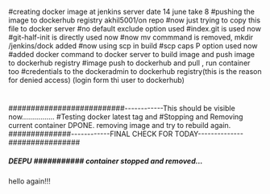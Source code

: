 #creating docker image at jenkins server   date 14 june take 8
#pushing the image to dockerhub registry akhil5001/on repo
#now just trying to copy this file to docker server
#no default exclude option used
#index.git is used now 
#git-half-init is directly used now
#now mv commmand is removed, mkdir /jenkins/dock added 
#now using scp in build
#scp caps P option used now 
#added docker command to docker server to build image and push image to dockerhub registry
#image push to dockerhub and pull , run container too
#credentials to the dockeradmin to dockerhub registry(this is the reason for denied access) (login form thi user to dockerhub)
#
##########################------------This should be visible now................
#Testing docker latest tag and 
#Stopping and Removing current container DPONE. removing image and try to rebuild again.
##############------------FINAL CHECK FOR TODAY--------------################
##### DEEPU ########### container stopped and removed...
hello again!!!
